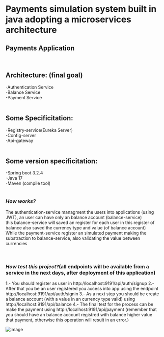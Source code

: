 # Payments simulation system built in java adopting a microservices architecture

## Payments Application 
<br>

## Architecture: (final goal)
-Authentication Service <br>
-Balance Service <br>
-Payment Service <br>
<br>

## Some Specificitation:
-Registry-service(Eureka Server)<br>
-Config-server<br>
-Api-gateway<br>
<br>

## Some version specificitation:
-Spring boot 3.2.4<br>
-Java 17<br>
-Maven (compile tool)<br>
<br>

### *How works?*
The authentication-service managment the users into applications (using JWT), an user can have only an balance account (balance-service)<br>
this balance-service will saved an register for each user in this register of balance also saved the currency type and value (of balance account)<br>
While the payment-service register an simulated payment making the substraction to balance-service, also validating the value between currencies<br>
<br>
<br>
### *How test this project?*(all endpoints will be available from a service in the next days, after deployment of this application)
1.- You should register as user in http://localhost:9191/api/auth/signup
2.- After that you be an user registered you access into app using the endpoint http://localhost:9191/api/auth/signin
3.- As a next step you should be create a balance account (with a value in an currency type valid) using http://localhost:9191/api/balance
4.- The final test for the process can be make the payment using http://localhost:9191/api/payment 
(remember that you should have an balance account registred with balance higher value that payment, otherwise this operation will result in an error.)


![image](https://github.com/3nr19u3/java-microservices/assets/46394434/cd0d15a3-4869-4414-9071-9747bba7f11a)
